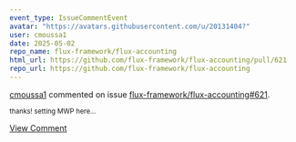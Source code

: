 ```yaml
---
event_type: IssueCommentEvent
avatar: "https://avatars.githubusercontent.com/u/20131404?"
user: cmoussa1
date: 2025-05-02
repo_name: flux-framework/flux-accounting
html_url: https://github.com/flux-framework/flux-accounting/pull/621
repo_url: https://github.com/flux-framework/flux-accounting
---
```


<a href='https://github.com/cmoussa1' target='_blank'>cmoussa1</a> commented on issue <a href='https://github.com/flux-framework/flux-accounting/pull/621' target='_blank'>flux-framework/flux-accounting#621</a>.

<small>thanks! setting MWP here...</small>

<a href='https://github.com/flux-framework/flux-accounting/pull/621' target='_blank'>View Comment</a>